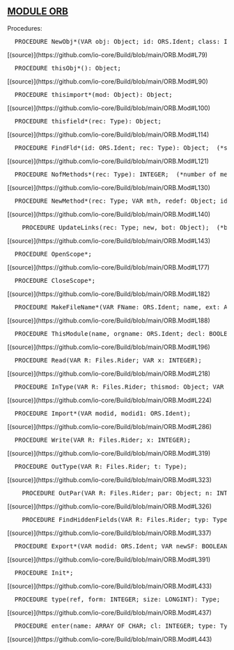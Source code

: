 
## [MODULE ORB](https://github.com/io-core/Build/blob/main/ORB.Mod)

Procedures:


<pre>  PROCEDURE NewObj*(VAR obj: Object; id: ORS.Ident; class: INTEGER);  (*insert new Object with name id*)</pre> [(source)](https://github.com/io-core/Build/blob/main/ORB.Mod#L79)


<pre>  PROCEDURE thisObj*(): Object;</pre> [(source)](https://github.com/io-core/Build/blob/main/ORB.Mod#L90)


<pre>  PROCEDURE thisimport*(mod: Object): Object;</pre> [(source)](https://github.com/io-core/Build/blob/main/ORB.Mod#L100)


<pre>  PROCEDURE thisfield*(rec: Type): Object;</pre> [(source)](https://github.com/io-core/Build/blob/main/ORB.Mod#L114)


<pre>  PROCEDURE FindFld*(id: ORS.Ident; rec: Type): Object;  (*search id in fields of rec proper, but not its base types*)</pre> [(source)](https://github.com/io-core/Build/blob/main/ORB.Mod#L121)


<pre>  PROCEDURE NofMethods*(rec: Type): INTEGER;  (*number of methods bound to rec and its base types*)</pre> [(source)](https://github.com/io-core/Build/blob/main/ORB.Mod#L130)


<pre>  PROCEDURE NewMethod*(rec: Type; VAR mth, redef: Object; id: ORS.Ident);  (*insert new method with name id*)</pre> [(source)](https://github.com/io-core/Build/blob/main/ORB.Mod#L140)


<pre>    PROCEDURE UpdateLinks(rec: Type; new, bot: Object);  (*between field lists of extensions*)</pre> [(source)](https://github.com/io-core/Build/blob/main/ORB.Mod#L143)


<pre>  PROCEDURE OpenScope*;</pre> [(source)](https://github.com/io-core/Build/blob/main/ORB.Mod#L177)


<pre>  PROCEDURE CloseScope*;</pre> [(source)](https://github.com/io-core/Build/blob/main/ORB.Mod#L182)


<pre>  PROCEDURE MakeFileName*(VAR FName: ORS.Ident; name, ext: ARRAY OF CHAR);</pre> [(source)](https://github.com/io-core/Build/blob/main/ORB.Mod#L188)


<pre>  PROCEDURE ThisModule(name, orgname: ORS.Ident; decl: BOOLEAN; key: LONGINT): Object;</pre> [(source)](https://github.com/io-core/Build/blob/main/ORB.Mod#L196)


<pre>  PROCEDURE Read(VAR R: Files.Rider; VAR x: INTEGER);</pre> [(source)](https://github.com/io-core/Build/blob/main/ORB.Mod#L218)


<pre>  PROCEDURE InType(VAR R: Files.Rider; thismod: Object; VAR T: Type);</pre> [(source)](https://github.com/io-core/Build/blob/main/ORB.Mod#L224)


<pre>  PROCEDURE Import*(VAR modid, modid1: ORS.Ident);</pre> [(source)](https://github.com/io-core/Build/blob/main/ORB.Mod#L286)


<pre>  PROCEDURE Write(VAR R: Files.Rider; x: INTEGER);</pre> [(source)](https://github.com/io-core/Build/blob/main/ORB.Mod#L319)


<pre>  PROCEDURE OutType(VAR R: Files.Rider; t: Type);</pre> [(source)](https://github.com/io-core/Build/blob/main/ORB.Mod#L323)


<pre>    PROCEDURE OutPar(VAR R: Files.Rider; par: Object; n: INTEGER);</pre> [(source)](https://github.com/io-core/Build/blob/main/ORB.Mod#L326)


<pre>    PROCEDURE FindHiddenFields(VAR R: Files.Rider; typ: Type; off: LONGINT);  (*pointers or procedures*)</pre> [(source)](https://github.com/io-core/Build/blob/main/ORB.Mod#L337)


<pre>  PROCEDURE Export*(VAR modid: ORS.Ident; VAR newSF: BOOLEAN; VAR key: LONGINT);</pre> [(source)](https://github.com/io-core/Build/blob/main/ORB.Mod#L391)


<pre>  PROCEDURE Init*;</pre> [(source)](https://github.com/io-core/Build/blob/main/ORB.Mod#L433)


<pre>  PROCEDURE type(ref, form: INTEGER; size: LONGINT): Type;</pre> [(source)](https://github.com/io-core/Build/blob/main/ORB.Mod#L437)


<pre>  PROCEDURE enter(name: ARRAY OF CHAR; cl: INTEGER; type: Type; n: LONGINT);</pre> [(source)](https://github.com/io-core/Build/blob/main/ORB.Mod#L443)

